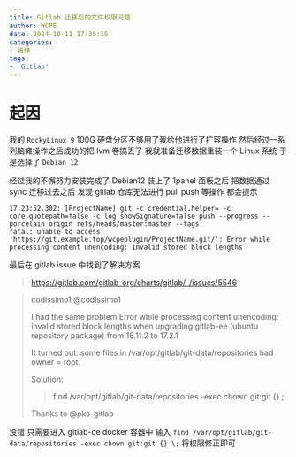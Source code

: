```yaml
---
title: Gitlab 迁移后的文件权限问题
author: WCPE
date: 2024-10-11 17:39:15
categories:
- 运维
tags:
- 'Gitlab'
---
```


# 起因

我的 `RockyLinux 9` 100G 硬盘分区不够用了我给他进行了扩容操作 然后经过一系列脑瘫操作之后成功的把 lvm 卷搞丢了 我就准备迁移数据重装一个 Linux 系统 于是选择了 `Debian 12`

经过我的不懈努力安装完成了 Debian12 装上了 1panel 面板之后 把数据通过 sync 迁移过去之后 发现 gitlab 仓库无法进行 pull push 等操作 都会提示
```
17:23:52.302: [ProjectName] git -c credential.helper= -c core.quotepath=false -c log.showSignature=false push --progress --porcelain origin refs/heads/master:master --tags
fatal: unable to access 'https://git.example.top/wcpeplugin/ProjectName.git/': Error while processing content unencoding: invalid stored block lengths
```

最后在 gitlab issue 中找到了解决方案 

> https://gitlab.com/gitlab-org/charts/gitlab/-/issues/5546

> codissimo1 @codissimo1
>
>I had the same problem Error while processing content unencoding: invalid stored block lengths when upgrading gitlab-ee (ubuntu repository package) from 16.11.2 to 17.2.1
>
>It turned out: some files in /var/opt/gitlab/git-data/repositories had owner = root.
>
>Solution:
>
>>find /var/opt/gitlab/git-data/repositories -exec chown git:git {} \;
>
>Thanks to @pks-gitlab

没错 只需要进入 gitlab-ce docker 容器中 输入 `find /var/opt/gitlab/git-data/repositories -exec chown git:git {} \;` 将权限修正即可